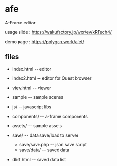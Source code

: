 # afe
A-Frame editor

usage slide : https://wakufactory.jp/wxr/ev/xRTech4/

demo page : https://polygon.work/afet/ 

## files

 - index.html -- editor
 - index2.html -- editor for Quest browser
 - view.html  -- viewer
 - sample  -- sample scenes
 
 - js/        -- javascript libs
 - components/ -- a-frame components
 - assets/    -- sample assets

 - save/     --  data save/load to server
   - save/save.php -- json save script
   - save/data/   -- saved data
 - dlist.html   -- saved data list   
 
